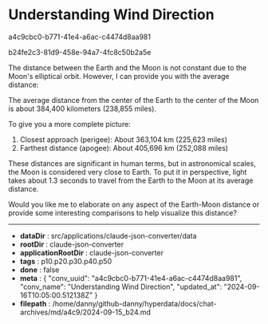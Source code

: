# Understanding Wind Direction

a4c9cbc0-b771-41e4-a6ac-c4474d8aa981

b24fe2c3-81d9-458e-94a7-4fc8c50b2a5e

 The distance between the Earth and the Moon is not constant due to the Moon's elliptical orbit. However, I can provide you with the average distance:

The average distance from the center of the Earth to the center of the Moon is about 384,400 kilometers (238,855 miles).

To give you a more complete picture:

1. Closest approach (perigee): About 363,104 km (225,623 miles)
2. Farthest distance (apogee): About 405,696 km (252,088 miles)

These distances are significant in human terms, but in astronomical scales, the Moon is considered very close to Earth. To put it in perspective, light takes about 1.3 seconds to travel from the Earth to the Moon at its average distance.

Would you like me to elaborate on any aspect of the Earth-Moon distance or provide some interesting comparisons to help visualize this distance?

---

* **dataDir** : src/applications/claude-json-converter/data
* **rootDir** : claude-json-converter
* **applicationRootDir** : claude-json-converter
* **tags** : p10.p20.p30.p40.p50
* **done** : false
* **meta** : {
  "conv_uuid": "a4c9cbc0-b771-41e4-a6ac-c4474d8aa981",
  "conv_name": "Understanding Wind Direction",
  "updated_at": "2024-09-16T10:05:00.512138Z"
}
* **filepath** : /home/danny/github-danny/hyperdata/docs/chat-archives/md/a4c9/2024-09-15_b24.md